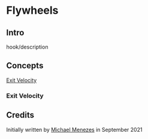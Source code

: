 # Flywheels

## Intro

hook/description

## Concepts

[Exit Velocity](#exit-velocity)

### Exit Velocity

## Credits

Initially written by [Michael Menezes](https://github.com/Menezmic21/) in September 2021

